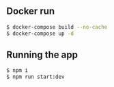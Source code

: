 ## Docker run
```bash
$ docker-compose build --no-cache
$ docker-compose up -d
```

## Running the app

```bash
$ npm i
$ npm run start:dev
```